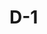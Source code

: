 <!DOCTYPE html>
<html>
    <head>
        <meta charset="utf-8">
        <title>❤️Jia❤️</title>
    </head>
    <body>
        <h1>D-1</h1>
    </body>
</html>
